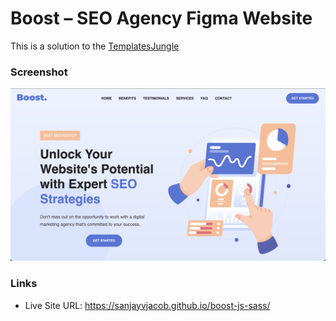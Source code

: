# Boost – SEO Agency Figma Website

This is a solution to the [TemplatesJungle](https://templatesjungle.com/downloads/boost-seo-agency-figma-website-design-template/#google_vignette)

### Screenshot

![](./assets/screenshot.png)

### Links

- Live Site URL: https://sanjayvjacob.github.io/boost-js-sass/
